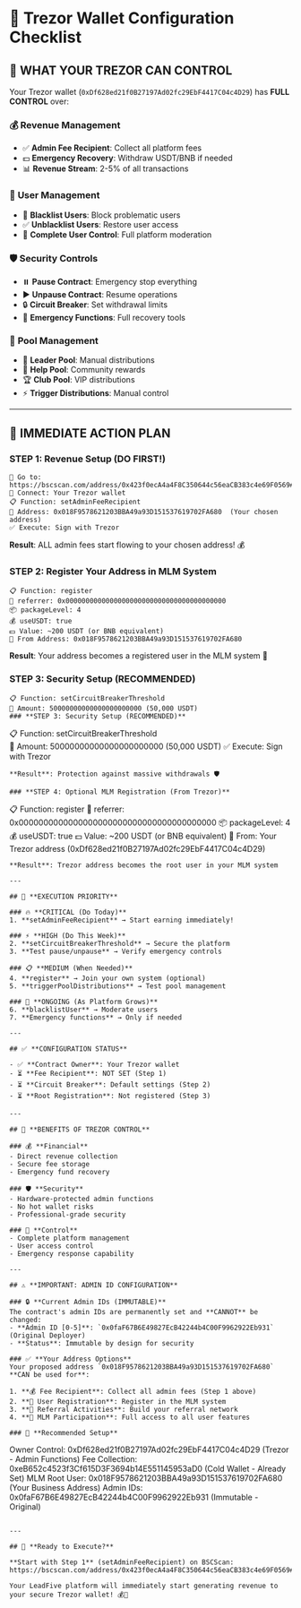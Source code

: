 # 🔐 Trezor Wallet Configuration Checklist

## 🎯 **WHAT YOUR TREZOR CAN CONTROL**

Your Trezor wallet (`0xDf628ed21f0B27197Ad02fc29EbF4417C04c4D29`) has **FULL CONTROL** over:

### 💰 **Revenue Management**
- ✅ **Admin Fee Recipient**: Collect all platform fees
- 💵 **Emergency Recovery**: Withdraw USDT/BNB if needed
- 📊 **Revenue Stream**: 2-5% of all transactions

### 👥 **User Management** 
- 🚫 **Blacklist Users**: Block problematic users
- ✅ **Unblacklist Users**: Restore user access
- 👑 **Complete User Control**: Full platform moderation

### 🛡️ **Security Controls**
- ⏸️ **Pause Contract**: Emergency stop everything
- ▶️ **Unpause Contract**: Resume operations
- 🔒 **Circuit Breaker**: Set withdrawal limits
- 🚨 **Emergency Functions**: Full recovery tools

### 🎯 **Pool Management**
- 💎 **Leader Pool**: Manual distributions
- 🤝 **Help Pool**: Community rewards
- 🏆 **Club Pool**: VIP distributions
- ⚡ **Trigger Distributions**: Manual control

---

## 🚀 **IMMEDIATE ACTION PLAN**

### **STEP 1: Revenue Setup (DO FIRST!)**
```
🔗 Go to: https://bscscan.com/address/0x423f0ecA4a4F8C350644c56eaCB383c4e69F0569#writeContract
📱 Connect: Your Trezor wallet
📋 Function: setAdminFeeRecipient
📧 Address: 0x018F9578621203BBA49a93D151537619702FA680  (Your chosen address)
✅ Execute: Sign with Trezor
```
**Result**: ALL admin fees start flowing to your chosen address! 💰

### **STEP 2: Register Your Address in MLM System**
```
📋 Function: register
👤 referrer: 0x0000000000000000000000000000000000000000
📦 packageLevel: 4
💰 useUSDT: true
💵 Value: ~200 USDT (or BNB equivalent)
📧 From Address: 0x018F9578621203BBA49a93D151537619702FA680
```
**Result**: Your address becomes a registered user in the MLM system 🎯

### **STEP 3: Security Setup (RECOMMENDED)**
```
📋 Function: setCircuitBreakerThreshold  
🔢 Amount: 50000000000000000000000 (50,000 USDT)
### **STEP 3: Security Setup (RECOMMENDED)**
```
📋 Function: setCircuitBreakerThreshold  
🔢 Amount: 50000000000000000000000 (50,000 USDT)
✅ Execute: Sign with Trezor
```
**Result**: Protection against massive withdrawals 🛡️

### **STEP 4: Optional MLM Registration (From Trezor)**
```
📋 Function: register
👤 referrer: 0x0000000000000000000000000000000000000000
📦 packageLevel: 4
💰 useUSDT: true
💵 Value: ~200 USDT (or BNB equivalent)
📧 From: Your Trezor address (0xDf628ed21f0B27197Ad02fc29EbF4417C04c4D29)
```
**Result**: Trezor address becomes the root user in your MLM system

---

## 🎯 **EXECUTION PRIORITY**

### 🔥 **CRITICAL (Do Today)**
1. **setAdminFeeRecipient** → Start earning immediately!

### ⚡ **HIGH (Do This Week)**  
2. **setCircuitBreakerThreshold** → Secure the platform
3. **Test pause/unpause** → Verify emergency controls

### 📋 **MEDIUM (When Needed)**
4. **register** → Join your own system (optional)
5. **triggerPoolDistributions** → Test pool management

### 🎯 **ONGOING (As Platform Grows)**
6. **blacklistUser** → Moderate users
7. **Emergency functions** → Only if needed

---

## ✅ **CONFIGURATION STATUS**

- ✅ **Contract Owner**: Your Trezor wallet
- ⏳ **Fee Recipient**: NOT SET (Step 1)
- ⏳ **Circuit Breaker**: Default settings (Step 2) 
- ⏳ **Root Registration**: Not registered (Step 3)

---

## 🎉 **BENEFITS OF TREZOR CONTROL**

### 💰 **Financial**
- Direct revenue collection
- Secure fee storage
- Emergency fund recovery

### 🛡️ **Security**
- Hardware-protected admin functions
- No hot wallet risks
- Professional-grade security

### 👑 **Control**
- Complete platform management
- User access control
- Emergency response capability

---

## ⚠️ **IMPORTANT: ADMIN ID CONFIGURATION**

### 🔒 **Current Admin IDs (IMMUTABLE)**
The contract's admin IDs are permanently set and **CANNOT** be changed:
- **Admin ID [0-5]**: `0x0faF67B6E49827EcB42244b4C00F9962922Eb931` (Original Deployer)
- **Status**: Immutable by design for security

### ✅ **Your Address Options**
Your proposed address `0x018F9578621203BBA49a93D151537619702FA680` **CAN be used for**:

1. **💰 Fee Recipient**: Collect all admin fees (Step 1 above)
2. **👤 User Registration**: Register in the MLM system
3. **🔄 Referral Activities**: Build your referral network
4. **💎 MLM Participation**: Full access to all user features

### 🎯 **Recommended Setup**
```
Owner Control: 0xDf628ed21f0B27197Ad02fc29EbF4417C04c4D29 (Trezor - Admin Functions)
Fee Collection: 0xeB652c4523f3Cf615D3F3694b14E551145953aD0 (Cold Wallet - Already Set)
MLM Root User: 0x018F9578621203BBA49a93D151537619702FA680 (Your Business Address)
Admin IDs: 0x0faF67B6E49827EcB42244b4C00F9962922Eb931 (Immutable - Original)
```

---

## 🚀 **Ready to Execute?**

**Start with Step 1** (setAdminFeeRecipient) on BSCScan:
https://bscscan.com/address/0x423f0ecA4a4F8C350644c56eaCB383c4e69F0569#writeContract

Your LeadFive platform will immediately start generating revenue to your secure Trezor wallet! 💰🔐
